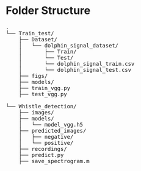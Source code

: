# Folder Structure
<pre>
.  
└── Train_test/  
    ├── Dataset/  
    │   └── dolphin_signal_dataset/  
    │       ├── Train/  
    │       └── Test/  
    │       └── dolphin_signal_train.csv  
    │       └── dolphin_signal_test.csv  
    ├── figs/  
    ├── models/  
    ├── train_vgg.py  
    ├── test_vgg.py  
    
└── Whistle_detection/  
    ├── images/  
    ├── models/  
    │   └── model_vgg.h5  
    ├── predicted_images/  
    │   ├── negative/  
    │   └── positive/  
    ├── recordings/  
    ├── predict.py  
    ├── save_spectrogram.m  
    
<pre>    
